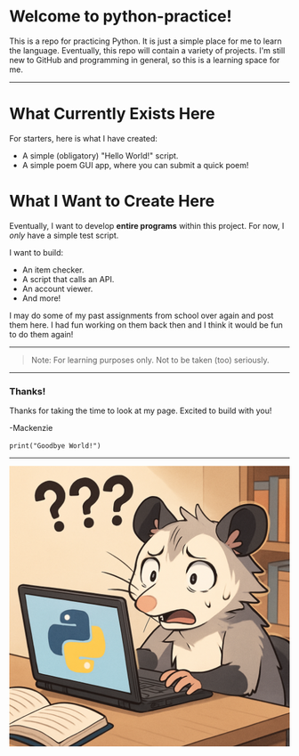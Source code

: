 # Welcome to python-practice!
This is a repo for practicing Python. It is just a simple place for me to learn the language. 
Eventually, this repo will contain a variety of projects. I'm still new to GitHub and programming in general, so this is a learning space for me. 

---
# What Currently Exists Here
For starters, here is what I have created:
- A simple (obligatory) "Hello World!" script.
- A simple poem GUI app, where you can submit a quick poem!

# What I Want to Create Here
Eventually, I want to develop **entire programs** within this project. For now, I _only_ have a simple test script. 

I want to build:
- An item checker.
- A script that calls an API.
- An account viewer.
- And more!

I may do some of my past assignments from school over again and post them here. I had fun working on them back then and I think it would be fun to do them again!

---

> Note:
For learning purposes only. Not to be taken (too) seriously.

---

### Thanks!
Thanks for taking the time to look at my page. Excited to build with you!

-Mackenzie

``print("Goodbye World!")``

---
![Me using Python](/assets/python.png)
